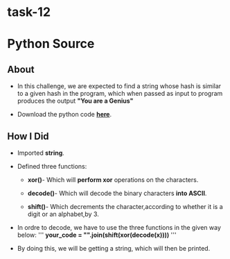 # task-12

# Python Source

## About

  * In this challenge, we are expected to find a string whose hash is similar to a given hash in the program, which when passed as input to program produces the output **"You are a Genius"**

  * Download the python code **[here](https://drive.google.com/file/d/0B3sOPp4yzeLTdHZiazhmNFZ2VEE/view?usp=sharing)**.

## How I Did

* Imported **string**.

* Defined three functions:
   * **xor()**- Which will **perform xor** operations on the characters.

   * **decode()**- Which will decode the binary characters **into ASCII**.

   * **shift()**- Which decrements the character,according to whether it is a digit or an alphabet,by 3.

* In ordre to decode, we have to use the three functions in the given way below:
    '''
    **your_code = "".join(shift(xor(decode(x))))**
    '''
* By doing this, we will be getting a string, which will then be printed.

